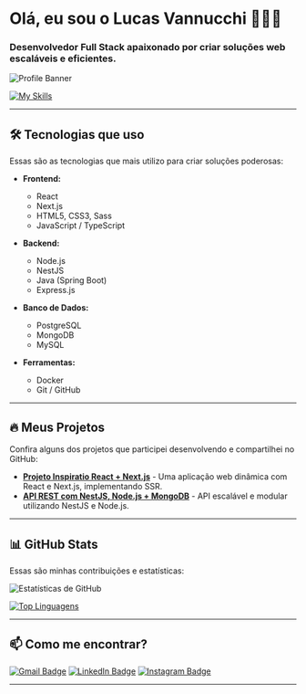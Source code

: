 # Olá, eu sou o Lucas Vannucchi 👨‍💻👋

### Desenvolvedor **Full Stack** apaixonado por criar soluções web escaláveis e eficientes.

![Profile Banner](https://img.shields.io/badge/-Desenvolvedor%20Full%20Stack%20-%230078D4?style=flat-square&logo=react&logoColor=white)

[![My Skills](https://skillicons.dev/icons?i=js,ts,html,css,react,next,nest,node,java,postgres,mongo,docker)](https://skillicons.dev)

---

## 🛠 Tecnologias que uso

Essas são as tecnologias que mais utilizo para criar soluções poderosas:

- **Frontend:**
  - React
  - Next.js
  - HTML5, CSS3, Sass
  - JavaScript / TypeScript

- **Backend:**
  - Node.js
  - NestJS
  - Java (Spring Boot)
  - Express.js

- **Banco de Dados:**
  - PostgreSQL
  - MongoDB
  - MySQL

- **Ferramentas:**
  - Docker
  - Git / GitHub

---

## 🔥 Meus Projetos

Confira alguns dos projetos que participei desenvolvendo e compartilhei no GitHub:

- [**Projeto Inspiratio React + Next.js**](https://github.com/Pandora-Tech-Solutions/inspiration-frontend) - Uma aplicação web dinâmica com React e Next.js, implementando SSR.
- [**API REST com NestJS, Node.js + MongoDB**](https://github.com/CodeInnove/API-INSPIRATIO-1.0) - API escalável e modular utilizando NestJS e Node.js.

---

## 📊 GitHub Stats

Essas são minhas contribuições e estatísticas:

![Estatísticas de GitHub](https://github-readme-stats.vercel.app/api?username=LucasVannucchi&show_icons=true&hide_title=true&count_private=true&hide=prs&theme=radical)

[![Top Linguagens](https://github-readme-stats.vercel.app/api/top-langs/?username=LucasVannucchi&langs_count=5&theme=radical&layout=compact)](https://github.com/LucasVannucchi)

---

## 📫 Como me encontrar?

[![Gmail Badge](https://img.shields.io/badge/Email-%23D14836?style=flat-square&logo=gmail&logoColor=white)](mailto:lucasvannucchi16@gmail.com)
[![LinkedIn Badge](https://img.shields.io/badge/LinkedIn-%230A66C2?style=flat-square&logo=linkedin&logoColor=white)](https://www.linkedin.com/in/lucas-vannucchi-072743239)
[![Instagram Badge](https://img.shields.io/badge/Instagram-%23E4405F?style=flat-square&logo=instagram&logoColor=white)](https://www.instagram.com/vannucchi__?igsh=emV5NGY1aTdqcDI0 )
  
---
